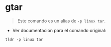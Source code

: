 # gtar

> Este comando es un alias de `-p linux tar`.

- Ver documentación para el comando original:

`tldr -p linux tar`
